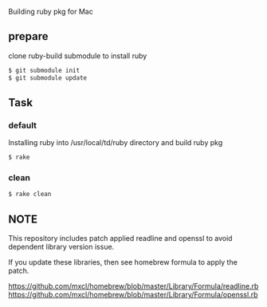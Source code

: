 Building ruby pkg for Mac

## prepare

clone ruby-build submodule to install ruby

```sh
$ git submodule init
$ git submodule update
```

## Task

### default

Installing ruby into /usr/local/td/ruby directory and build ruby pkg

```sh
$ rake
```

### clean

```sh
$ rake clean
```

## NOTE

This repository includes patch applied readline and openssl to avoid dependent library version issue.

If you update these libraries, then see homebrew formula to apply the patch.

https://github.com/mxcl/homebrew/blob/master/Library/Formula/readline.rb
https://github.com/mxcl/homebrew/blob/master/Library/Formula/openssl.rb
